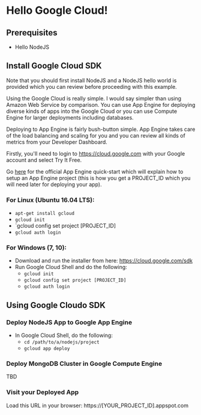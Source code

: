 # Hello Google Cloud!

## Prerequisites
-   Hello NodeJS

## Install Google Cloud SDK
Note that you should first install NodeJS and a NodeJS hello world
is provided which you can review before proceeding with
this example.

Using the Google Cloud is really simple. I would say simpler than using Amazon
Web Service by comparison.  You can use App Engine for deploying diverse
kinds of apps into the Google Cloud or you can use Compute Engine
for larger deployments including databases.

Deploying to App Engine is fairly bush-button simple.  App Engine
takes care of the load balancing and scaling for you and you can review
all kinds of metrics from your Developer Dashboard.

Firstly, you'll need to login to https://cloud.google.com with your Google account and
select Try It Free.

Go [here](https://cloud.google.com/nodejs/getting-started/hello-world) for the
official App Engine quick-start which will explain how to
setup an App Engine project (this is how you get a PROJECT_ID which you will
need later for deploying your app).

### For Linux (Ubuntu 16.04 LTS):
-   `apt-get install gcloud`
-   `gcloud init`
-   `gcloud config set project [PROJECT_ID]
-   `gcloud auth login`

### For Windows (7, 10):
-   Download and run the installer from here: https://cloud.google.com/sdk
-   Run Google Cloud Shell and do the following:
    -   `gcloud init`
    -   `gcloud config set project [PROJECT_ID]`
    -   `gcloud auth login`

## Using Google Cloudo SDK

### Deploy NodeJS App to Google App Engine
-   In Google Cloud Shell, do the following:
    -   `cd /path/to/a/nodejs/project`
    -    `gcloud app deploy`

### Deploy MongoDB Cluster in Google Compute Engine
TBD

### Visit your Deployed App
Load this URL in your browser:
https://[YOUR_PROJECT_ID].appspot.com
